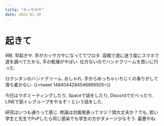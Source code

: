```yaml
---
title: "カッサカサ"
date: 2022-01-20
---
```


# 起きて
9時. 早起きや. 手がカッサカサになっててワロタ. 函館で道に迷う度にスマホで道を調べてたから, 手の乾燥がやばい. 仕方ないのでハンドクリームを買いに行った.

ロクシタンのハンドクリーム. おしゃれ. 手からめっちゃいちじくの香りがして落ち着かない.
{{<tweet 1484044284546666505>}}

今日はラボミーティングしたり, Spaceで話をしたり, Discordでだべったり. LINEで筋トレグループをやるぞ！という話をした.

研究はいつも通りって感じ. 修論は対面発表ってマジ？頭大丈夫か？でも, 若い学生と先生でPvPしたら同じ感染でも学生の方がダメージ少なそう. 最悪やね.